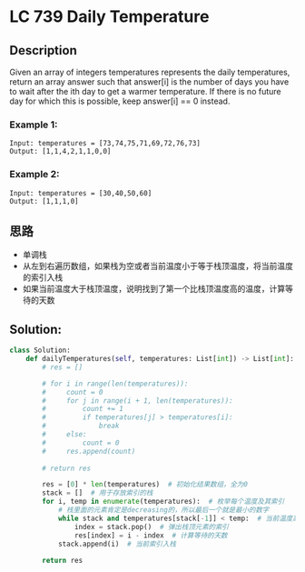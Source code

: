 # LC 739 Daily Temperature

## Description
Given an array of integers temperatures represents the daily temperatures, return an array answer such that answer[i] is the number of days you have to wait after the ith day to get a warmer temperature. If there is no future day for which this is possible, keep answer[i] == 0 instead.

### Example 1:

```
Input: temperatures = [73,74,75,71,69,72,76,73]
Output: [1,1,4,2,1,1,0,0]
```

### Example 2:

```
Input: temperatures = [30,40,50,60]
Output: [1,1,1,0]
```

## 思路
* 单调栈
* 从左到右遍历数组，如果栈为空或者当前温度小于等于栈顶温度，将当前温度的索引入栈
* 如果当前温度大于栈顶温度，说明找到了第一个比栈顶温度高的温度，计算等待的天数

## Solution:
```py
class Solution:
    def dailyTemperatures(self, temperatures: List[int]) -> List[int]:
        # res = []

        # for i in range(len(temperatures)):
        #     count = 0
        #     for j in range(i + 1, len(temperatures)):
        #         count += 1
        #         if temperatures[j] > temperatures[i]:
        #             break
        #     else:
        #         count = 0
        #     res.append(count)
            
        # return res

        res = [0] * len(temperatures)  # 初始化结果数组，全为0
        stack = []  # 用于存放索引的栈
        for i, temp in enumerate(temperatures):  # 枚举每个温度及其索引
            # 栈里面的元素肯定是decreasing的，所以最后一个就是最小的数字
            while stack and temperatures[stack[-1]] < temp:  # 当前温度高于栈顶元素温度
                index = stack.pop()  # 弹出栈顶元素的索引
                res[index] = i - index  # 计算等待的天数
            stack.append(i)  # 当前索引入栈
        
        return res
```